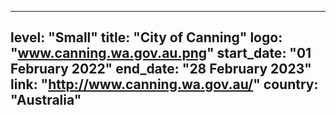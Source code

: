 
---
level: "Small"
title: "City of Canning"
logo: "www.canning.wa.gov.au.png"
start_date: "01 February 2022"
end_date: "28 February 2023"
link: "http://www.canning.wa.gov.au/"
country: "Australia"
---
